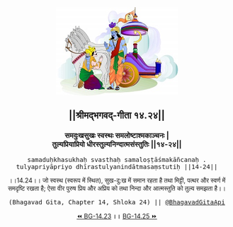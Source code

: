 <center><img src="../../asset/BG.png" alt="#API #bhagavadgitaapi #slok #nodejs #js #api #gitaapi #krishna #hinduism #vedic #ISKCON #shreemadbhagavadgita #technology"/>
<h2>||श्रीमद्‍भगवद्‍-गीता १४.२४||</h2>
<h3>समदुःखसुखः स्वस्थः समलोष्टाश्मकाञ्चनः |<br/>तुल्यप्रियाप्रियो धीरस्तुल्यनिन्दात्मसंस्तुतिः ||१४-२४||</h3>
<pre>samaduḥkhasukhaḥ svasthaḥ samaloṣṭāśmakāñcanaḥ .<br/>tulyapriyāpriyo dhīrastulyanindātmasaṃstutiḥ ||14-24||</pre>
<p>।।14.24।। जो स्वस्थ (स्वरूप में स्थित), सुख-दु:ख में समान रहता है तथा मिट्टी, पत्थर और स्वर्ण में समदृष्टि रखता है; ऐसा वीर पुरुष प्रिय और अप्रिय को तथा निन्दा और आत्मस्तुति को तुल्य समझता है।।</p>
<pre>(Bhagavad Gita, Chapter 14, Shloka 24) || <a href="https://twitter.com/bhagavadgitaapi">@BhagavadGitaApi</a></pre><a href="../../14/23">⏪  BG-14.23</a><b>        ।।        </b><a href="../../14/25">BG-14.25  ⏩</a></center></center>